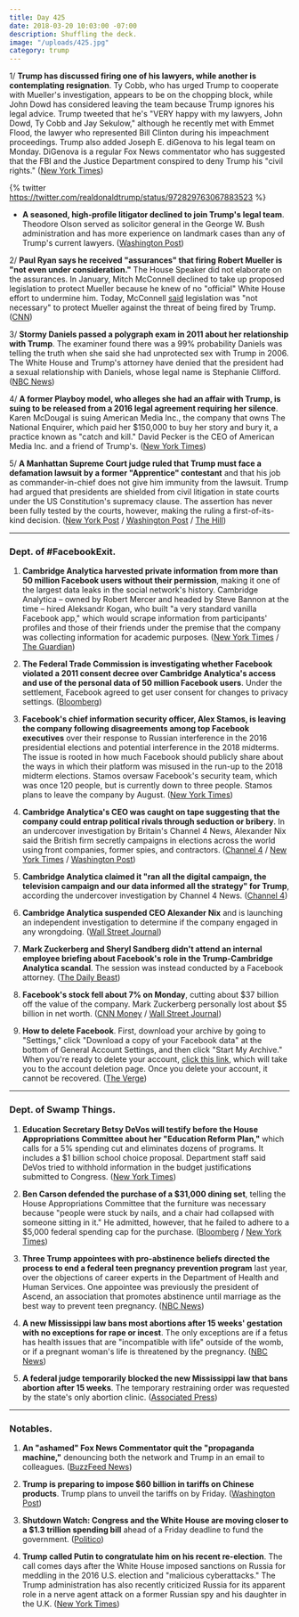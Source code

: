 ```yaml
---
title: Day 425
date: 2018-03-20 10:03:00 -07:00
description: Shuffling the deck.
image: "/uploads/425.jpg"
category: trump
---
```


1/ **Trump has discussed firing one of his lawyers, while another is contemplating resignation**. Ty Cobb, who has urged Trump to cooperate with Mueller's investigation, appears to be on the chopping block, while John Dowd has considered leaving the team because Trump ignores his legal advice. Trump tweeted that he's "VERY happy with my lawyers, John Dowd, Ty Cobb and Jay Sekulow," although he recently met with Emmet Flood, the lawyer who represented Bill Clinton during his impeachment proceedings. Trump also added Joseph E. diGenova to his legal team on Monday. DiGenova is a regular Fox News commentator who has suggested that the FBI and the Justice Department conspired to deny Trump his "civil rights." ([New York Times](https://www.nytimes.com/2018/03/19/us/politics/trump-lawyers-mueller-russia-investigation.html))

{% twitter https://twitter.com/realdonaldtrump/status/972829763067883523 %}

* **A seasoned, high-profile litigator declined to join Trump's legal team**. Theodore Olson served as solicitor general in the George W. Bush administration and has more experience on landmark cases than any of Trump's current lawyers. ([Washington Post](https://www.washingtonpost.com/politics/trump-legal-team-seeks-to-add-gravitas-with-offer-to-star-gop-attorney-theodore-b-olson/2018/03/20/571f1e46-2c41-11e8-8ad6-fbc50284fce8_story.html))

2/ **Paul Ryan says he received "assurances" that firing Robert Mueller is "not even under consideration."** The House Speaker did not elaborate on the assurances. In January, Mitch McConnell declined to take up proposed legislation to protect Mueller because he knew of no "official" White House effort to undermine him. Today, McConnell [said](https://www.cnn.com/2018/03/20/politics/mitch-mcconnell-mueller-defense-schumer/index.html) legislation was "not necessary" to protect Mueller against the threat of being fired by Trump. ([CNN](https://www.cnn.com/2018/03/20/politics/paul-ryan-assurances-mueller-not-fired/index.html))

3/ **Stormy Daniels passed a polygraph exam in 2011 about her relationship with Trump**. The examiner found there was a 99% probability Daniels was telling the truth when she said she had unprotected sex with Trump in 2006. The White House and Trump's attorney have denied that the president had a sexual relationship with Daniels, whose legal name is Stephanie Clifford. ([NBC News](https://www.nbcnews.com/politics/politics-news/lie-detector-test-shows-stormy-daniels-truthful-about-trump-affair-n858281))

4/ **A former Playboy model, who alleges she had an affair with Trump, is suing to be released from a 2016 legal agreement requiring her silence**. Karen McDougal is suing American Media Inc., the company that owns The National Enquirer, which paid her $150,000 to buy her story and bury it, a practice known as "catch and kill." David Pecker is the CEO of American Media Inc. and a friend of Trump's. ([New York Times](https://www.nytimes.com/2018/03/20/us/ex-playboy-model-sues-to-break-silence-on-trump.html))

5/ **A Manhattan Supreme Court judge ruled that Trump must face a defamation lawsuit by a former "Apprentice" contestant** and that his job as commander-in-chief does not give him immunity from the lawsuit. Trump had argued that presidents are shielded from civil litigation in state courts under the US Constitution's supremacy clause. The assertion has never been fully tested by the courts, however, making the ruling a first-of-its-kind decision. ([New York Post](https://nypost.com/2018/03/20/former-apprentice-contestant-can-sue-trump-for-defamation/) / [Washington Post](https://www.washingtonpost.com/politics/judge-rules-defamation-case-against-trump-may-proceed/2018/03/20/561d1d44-f498-11e7-b34a-b85626af34ef_story.html) / [The Hill](http://thehill.com/blogs/blog-briefing-room/news/379345-judge-denies-trump-immunity-rules-he-must-face-defamation))

---

### Dept. of #FacebookExit.

1. **Cambridge Analytica harvested private information from more than 50 million Facebook users without their permission**, making it one of the largest data leaks in the social network's history. Cambridge Analytica – owned by Robert Mercer and headed by Steve Bannon at the time – hired Aleksandr Kogan, who built "a very standard vanilla Facebook app," which would scrape information from participants' profiles and those of their friends under the premise that the company was collecting information for academic purposes. ([New York Times](https://www.nytimes.com/2018/03/17/us/politics/cambridge-analytica-trump-campaign.html) / [The Guardian](https://www.theguardian.com/news/2018/mar/17/cambridge-analytica-facebook-influence-us-election))

2. **The Federal Trade Commission is investigating whether Facebook violated a 2011 consent decree over Cambridge Analytica's access and use of the personal data of 50 million Facebook users**. Under the settlement, Facebook agreed to get user consent for changes to privacy settings. ([Bloomberg](https://www.bloomberg.com/news/articles/2018-03-20/ftc-said-to-be-probing-facebook-for-use-of-personal-data))

3. **Facebook's chief information security officer, Alex Stamos, is leaving the company following disagreements among top Facebook executives** over their response to Russian interference in the 2016 presidential elections and potential interference in the 2018 midterms. The issue is rooted in how much Facebook should publicly share about the ways in which their platform was misused in the run-up to the 2018 midterm elections. Stamos oversaw Facebook's security team, which was once 120 people, but is currently down to three people. Stamos plans to leave the company by August. ([New York Times](https://www.nytimes.com/2018/03/19/technology/facebook-alex-stamos.html))

4. **Cambridge Analytica's CEO was caught on tape suggesting that the company could entrap political rivals through seduction or bribery**. In an undercover investigation by Britain's Channel 4 News, Alexander Nix said the British firm secretly campaigns in elections across the world using front companies, former spies, and contractors. ([Channel 4](https://www.channel4.com/news/cambridge-analytica-revealed-trumps-election-consultants-filmed-saying-they-use-bribes-and-sex-workers-to-entrap-politicians-investigation) / [New York Times](https://www.nytimes.com/2018/03/19/us/cambridge-analytica-alexander-nix.html) / [Washington Post](https://www.washingtonpost.com/news/the-switch/wp/2018/03/19/cambridge-analytica-ceo-appears-to-talk-about-using-bribes-and-sex-workers-to-sway-elections-on-secretly-recorded-news-video/))

5. **Cambridge Analytica claimed it "ran all the digital campaign, the television campaign and our data informed all the strategy" for Trump**, according the undercover investigation by Channel 4 News. ([Channel 4](https://www.channel4.com/news/exposed-undercover-secrets-of-donald-trump-data-firm-cambridge-analytica))

6. **Cambridge Analytica suspended CEO Alexander Nix** and is launching an independent investigation to determine if the company engaged in any wrongdoing. ([Wall Street Journal](https://www.wsj.com/articles/cambridge-analytica-suspends-ceo-alexander-nix-amid-facebook-data-uproar-1521572446))

7. **Mark Zuckerberg and Sheryl Sandberg didn't attend an internal employee briefing about Facebook's role in the Trump-Cambridge Analytica scandal**. The session was instead conducted by a Facebook attorney. ([The Daily Beast](https://www.thedailybeast.com/exclusive-mark-zuckerberg-awol-from-facebooks-data-leak-damage-control-session))

8. **Facebook's stock fell about 7% on Monday**, cutting about $37 billion off the value of the company. Mark Zuckerberg personally lost about $5 billion in net worth. ([CNN Money](http://money.cnn.com/2018/03/19/news/companies/zuckerberg-net-worth/index.html) / [Wall Street Journal](https://www.wsj.com/articles/facebook-is-pummeled-by-user-data-blowback-1521561322))

9. **How to delete Facebook**. First, download your archive by going to "Settings," click "Download a copy of your Facebook data" at the bottom of General Account Settings, and then click "Start My Archive." When you're ready to delete your account, [click this link](https://www.facebook.com/help/delete_account), which will take you to the account deletion page. Once you delete your account, it cannot be recovered. ([The Verge](https://www.theverge.com/2018/3/20/17142806/how-to-delete-facebook-page-account-data-privacy))

---

### Dept. of Swamp Things.

1. **Education Secretary Betsy DeVos will testify before the House Appropriations Committee about her "Education Reform Plan,"** which calls for a 5% spending cut and eliminates dozens of programs. It includes a $1 billion school choice proposal. Department staff said DeVos tried to withhold information in the budget justifications submitted to Congress. ([New York Times](https://www.nytimes.com/2018/03/20/us/politics/education-secretary-devos-reorganization-plan-union.html))

2. **Ben Carson defended the purchase of a $31,000 dining set**, telling the House Appropriations Committee that the furniture was necessary because "people were stuck by nails, and a chair had collapsed with someone sitting in it." He admitted, however, that he failed to adhere to a $5,000 federal spending cap for the purchase. ([Bloomberg](https://www.bloomberg.com/news/articles/2018-03-20/hud-s-carson-denies-trying-to-mislead-public-in-furniture-furor) / [New York Times](https://www.nytimes.com/2018/03/20/us/ben-carson-hud-dining-room.html))

3. **Three Trump appointees with pro-abstinence beliefs directed the process to end a federal teen pregnancy prevention program** last year, over the objections of career experts in the Department of Health and Human Services. One appointee was previously the president of Ascend, an association that promotes abstinence until marriage as the best way to prevent teen pregnancy. ([NBC News](https://www.nbcnews.com/politics/politics-news/notes-emails-reveal-trump-appointees-war-end-hhs-teen-pregnancy-n857686))

4. **A new Mississippi law bans most abortions after 15 weeks' gestation with no exceptions for rape or incest**. The only exceptions are if a fetus has health issues that are "incompatible with life" outside of the womb, or if a pregnant woman's life is threatened by the pregnancy. ([NBC News](https://www.nbcnews.com/politics/politics-news/mississippi-gov-signs-nation-s-toughest-abortion-restrictions-n858031))

5. **A federal judge temporarily blocked the new Mississippi law that bans abortion after 15 weeks**. The temporary restraining order was requested by the state's only abortion clinic. ([Associated Press](https://apnews.com/6c55a98736194980a29ddeba3ec71e00))

---

### Notables.

1. **An "ashamed" Fox News Commentator quit the "propaganda machine,"** denouncing both the network and Trump in an email to colleagues. ([BuzzFeed News](https://www.buzzfeed.com/tomnamako/ralph-peters))

2. **Trump is preparing to impose $60 billion in tariffs on Chinese products**. Trump plans to unveil the tariffs on by Friday. ([Washington Post](https://www.washingtonpost.com/business/economy/trump-prepared-to-hit-china-with-60-billion-in-annual-tariffs/2018/03/19/fd5e5874-2bb7-11e8-b0b0-f706877db618_story.html))

3. **Shutdown Watch: Congress and the White House are moving closer to a $1.3 trillion spending bill** ahead of a Friday deadline to fund the government. ([Politico](https://www.politico.com/story/2018/03/19/congress-spending-bill-government-shutdown-471884))

4. **Trump called Putin to congratulate him on his recent re-election**. The call comes days after the White House imposed sanctions on Russia for meddling in the 2016 U.S. election and "malicious cyberattacks." The Trump administration has also recently criticized Russia for its apparent role in a nerve agent attack on a former Russian spy and his daughter in the U.K. ([New York Times](https://www.nytimes.com/2018/03/20/us/politics/trump-says-he-congratulated-putin-on-his-re-election-and-they-may-meet-soon.html))